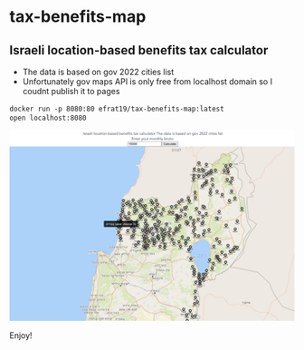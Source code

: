 # tax-benefits-map
## Israeli location-based benefits tax calculator

- The data is based on gov 2022 cities list
- Unfortunately gov maps API is only free from localhost domain so I coudnt publish it to pages

```console
docker run -p 8080:80 efrat19/tax-benefits-map:latest
open localhost:8080
```
![demo](./demo.png)


Enjoy!

